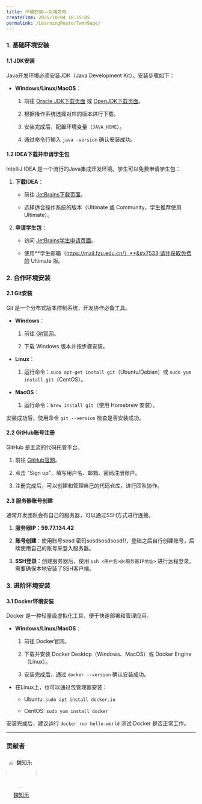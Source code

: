 ```yaml
---
title: 环境安装——后端方向
createTime: 2025/10/04 18:15:05
permalink: /LearningRoute/7wmn9ape/
---
```

### 1. 基础环境安装

#### 1.1 JDK安装

Java开发环境必须安装JDK（Java Development Kit）。安装步骤如下：

* **Windows/Linux/MacOS**：

  1. 前往 [Oracle JDK下载页面](https://www.oracle.com/java/technologies/javase-jdk11-downloads.html) 或 [OpenJDK下载页面](https://openjdk.org/)。

  2. 根据操作系统选择对应的版本进行下载。

  3. 安装完成后，配置环境变量（`JAVA_HOME`）。

  4. 通过命令行输入 `java -version` 确认安装成功。

#### 1.2 IDEA下载并申请学生包

IntelliJ IDEA 是一个流行的Java集成开发环境。学生可以免费申请学生包：

1. **下载IDEA**：

   * 前往 [JetBrains下载页面](https://www.jetbrains.com/idea/download/)。

   * 选择适合操作系统的版本（Ultimate 或 Community，学生推荐使用 Ultimate）。

2. **申请学生包**：

   * 访问 [JetBrains学生申请页面](https://www.jetbrains.com/community/education/#students)。

   * 使用**学生邮箱（https://mail.fzu.edu.cn/）**&#x7533;请并获取免费的 Ultimate 版。

### 2. 合作环境安装

#### 2.1 Git安装

Git 是一个分布式版本控制系统，开发协作必备工具。

* **Windows**：

  1. 前往 [Git官网](https://git-scm.com/)。

  2. 下载 Windows 版本并按步骤安装。

* **Linux**：

  1. 运行命令：`sudo apt-get install git`（Ubuntu/Debian）或 `sudo yum install git`（CentOS）。

* **MacOS**：

  1. 运行命令：`brew install git`（使用 Homebrew 安装）。

安装成功后，使用命令 `git --version` 检查是否安装成功。

#### 2.2 GitHub账号注册

GitHub 是主流的代码托管平台。

1. 前往 [GitHub官网](https://github.com/)。

2. 点击 "Sign up"，填写用户名、邮箱、密码注册账户。

3. 注册完成后，可以创建和管理自己的代码仓库，进行团队协作。

#### 2.3 服务器账号创建

通常开发团队会有自己的服务器，可以通过SSH方式进行连接。

1. **服务器IP：59.77.134.42**

2. **账号创建**：使用账号sosd 密码sosdsosdsosd1!，登陆之后自行创建账号，后续使用自己的账号来登入服务器。

3. **SSH登录**：创建服务器后，使用 `ssh <用户名>@<服务器IP地址>` 进行远程登录。需要确保本地安装了SSH客户端。

### 3. 进阶环境安装

#### 3.1 Docker环境安装

Docker 是一种轻量级虚拟化工具，便于快速部署和管理应用。

* **Windows/Linux/MacOS**：

  1. 前往 Docker官网。

  2. 下载并安装 Docker Desktop（Windows、MacOS）或 Docker Engine（Linux）。

  3. 安装完成后，通过 `docker --version` 确认安装成功。

* 在Linux上，也可以通过包管理器安装：

  * Ubuntu: `sudo apt install docker.io`

  * CentOS: `sudo yum install docker`

安装完成后，建议运行 `docker run hello-world` 测试 Docker 是否正常工作。

---

### 贡献者

<div class="contributors-list" style="display: flex; gap: 20px; flex-wrap: wrap; margin-top: 20px;">
  <!-- 贡献者 1 -->
  <div style="text-align: center;">
    <img src="https://avatars.githubusercontent.com/u/94302726?v=4" alt="魏知乐" style="width: 80px; border-radius: 50%;" />
    <p style="margin-top: 8px;"><a href="https://github.com/spaceluke" target="_blank">魏知乐</a></p>
  </div>
</div>